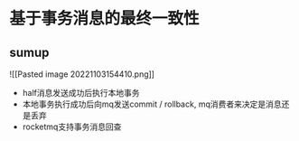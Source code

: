 # 基于事务消息的最终一致性

## sumup

![[Pasted image 20221103154410.png]]

- half消息发送成功后执行本地事务
- 本地事务执行成功后向mq发送commit / rollback, mq消费者来决定是消息还是丢弃
- rocketmq支持事务消息回查